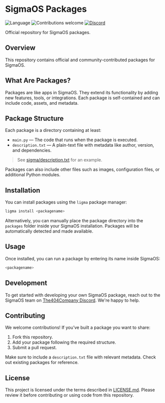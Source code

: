 # SigmaOS Packages
![Language](https://img.shields.io/badge/language-python-blue)
![Contributions welcome](https://img.shields.io/badge/contributions-welcome-brightgreen)
[![Discord](https://img.shields.io/discord/1362801147202638145?label=discord)](https://discord.gg/KxUfgTszjN)


Official repository for SigmaOS packages.


## Overview

This repository contains official and community-contributed packages for SigmaOS.

## What Are Packages?

Packages are like apps in SigmaOS. They extend its functionality by adding new features, tools, or integrations. Each package is self-contained and can include code, assets, and metadata.

## Package Structure

Each package is a directory containing at least:

- `main.py` — The code that runs when the package is executed.
- `description.txt` — A plain-text file with metadata like author, version, and dependencies.  
> See [sigma/description.txt](sigma/description.txt) for an example.

Packages can also include other files such as images, configuration files, or additional Python modules.

## Installation

You can install packages using the `ligma` package manager:

```sh
ligma install <packagename>
```

Alternatively, you can manually place the package directory into the `packages` folder inside your SigmaOS installation. Packages will be automatically detected and made available.


## Usage

Once installed, you can run a package by entering its name inside SigmaOS:

```sh
<packagename>
```

## Development

To get started with developing your own SigmaOS package, reach out to the SigmaOS team on [The404Company Discord](https://discord.gg/KxUfgTszjN). We're happy to help.

## Contributing

We welcome contributions! If you’ve built a package you want to share:

1. Fork this repository.
2. Add your package following the required structure.
3. Submit a pull request.

Make sure to include a `description.txt` file with relevant metadata. Check out existing packages for reference.

## License

This project is licensed under the terms described in [LICENSE.md](LICENSE.md). Please review it before contributing or using code from this repository.


